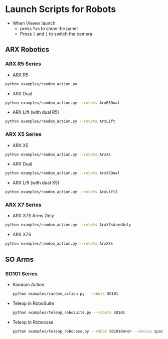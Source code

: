 # Launch Scripts for Robots

* When Viewer launch:
  * press `Tab` to show the panel
  * Press `[` and `]`  to switch the camera 

## ARX Robotics

### ARX R5 Series
* ARX R5
```bash
python examples/random_action.py
```

* ARX Dual
```bash
python examples/random_action.py --robots ArxR5Dual
```

* ARX Lift (with dual R5)
```bash
python examples/random_action.py --robots ArxLift
```

### ARX X5 Series
* ARX X5
```bash
python examples/random_action.py --robots ArxX5
```

* ARX Dual
```bash
python examples/random_action.py --robots ArxX5Dual
```

* ARX Lift (with dual X5)
```bash
python examples/random_action.py --robots ArxLift2
```

### ARX X7 Series

* ARX X7S Arms Only
```bash
python examples/random_action.py --robots ArxX7sArmsOnly
```

* ARX X7S
```bash
python examples/random_action.py --robots ArxX7s
```

## SO Arms
### SO101 Series
* Random Action
  ```bash
  python examples/random_action.py --robots SO101
  ```
* Teleop in RoboSuite
  ```bash
  python examples/teleop_robosuite.py --robots SO101
  ```
* Teleop in Robocasa
  ```bash
  python examples/teleop_robocasa.py --robot SO101Omron --device spacemouse
  ```